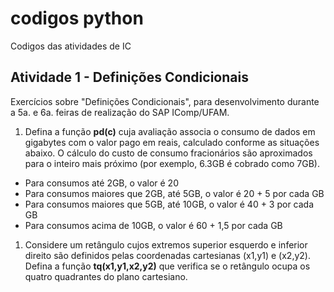 # codigos python

Codigos das atividades de IC

## Atividade 1 - Definições Condicionais

Exercícios sobre "Definições Condicionais", para desenvolvimento durante a 5a. e 6a. feiras de realização do SAP IComp/UFAM.

1. Defina a função **pd(c)** cuja avaliação associa o consumo de dados em gigabytes com o valor pago em reais, calculado conforme as situações abaixo. O cálculo do custo de consumo fracionários são aproximados para o inteiro mais próximo (por exemplo, 6.3GB é cobrado como 7GB).
 * Para consumos até 2GB, o valor é 20
 * Para consumos maiores que 2GB, até 5GB, o valor é 20 + 5 por cada GB
 * Para consumos maiores que 5GB, até 10GB, o valor é 40 + 3 por cada GB
 * Para consumos acima de 10GB, o valor é 60 + 1,5 por cada GB
1. Considere um retângulo cujos extremos superior esquerdo e inferior direito são definidos pelas coordenadas cartesianas (x1,y1) e (x2,y2). Defina a função **tq(x1,y1,x2,y2)** que verifica se o retângulo ocupa os quatro quadrantes do plano cartesiano.
